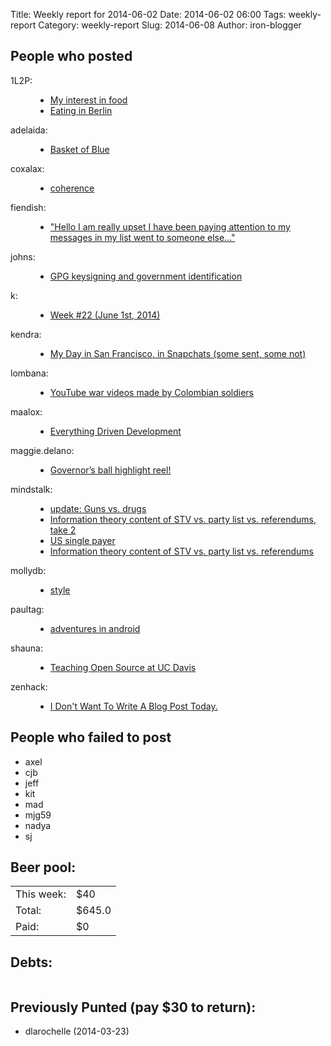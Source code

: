 Title: Weekly report for 2014-06-02
Date: 2014-06-02 06:00
Tags: weekly-report
Category: weekly-report
Slug: 2014-06-08
Author: iron-blogger


<h2>People who posted</h2>
<dl>
<dt><span class="user">1L2P:</span></dt>
<dd>
  <ul>
   <li><a href="http://1l2p.net/2014/06/09/Food.html">My interest in food</a></li>
   <li><a href="http://1l2p.net/2014/06/06/Eating-in-Berlin.html">Eating in Berlin</a></li>
  </ul>
</dd>
<dt><span class="user">adelaida:</span></dt>
<dd>
  <ul>
   <li><a href="http://saddlebaggins.wordpress.com/2014/06/09/basket-of-blue/">Basket of Blue</a></li>
  </ul>
</dd>
<dt><span class="user">coxalax:</span></dt>
<dd>
  <ul>
   <li><a href="http://moveward.com/coherence/">coherence</a></li>
  </ul>
</dd>
<dt><span class="user">fiendish:</span></dt>
<dd>
  <ul>
   <li><a href="http://textsfromharriotte.tumblr.com/post/88239503261">"Hello I am really upset I have been paying attention to my messages in my list went to someone else..."</a></li>
  </ul>
</dd>
<dt><span class="user">johns:</span></dt>
<dd>
  <ul>
   <li><a href="http://feedproxy.google.com/~r/wjsullivan/~3/0dM2uORmkvU/298568.html">GPG keysigning and government identification</a></li>
  </ul>
</dd>
<dt><span class="user">k:</span></dt>
<dd>
  <ul>
   <li><a href="http://www.googlish.com/?p=72">Week #22 (June 1st, 2014)</a></li>
  </ul>
</dd>
<dt><span class="user">kendra:</span></dt>
<dd>
  <ul>
   <li><a href="http://www.kendraalbert.com/post/88239667991">My Day in San Francisco, in Snapchats (some sent, some not)</a></li>
  </ul>
</dd>
<dt><span class="user">lombana:</span></dt>
<dd>
  <ul>
   <li><a href="http://andreslombana.net/blog/2014/06/08/youtube-colombian-soldiers/">YouTube war videos made by Colombian soldiers</a></li>
  </ul>
</dd>
<dt><span class="user">maalox:</span></dt>
<dd>
  <ul>
   <li><a href="http://alexose.blogspot.com/2014/06/everything-driven-development.html">Everything Driven Development</a></li>
  </ul>
</dd>
<dt><span class="user">maggie.delano:</span></dt>
<dd>
  <ul>
   <li><a href="http://maggiedelano.tumblr.com/post/88242187644">Governor’s ball highlight reel!</a></li>
  </ul>
</dd>
<dt><span class="user">mindstalk:</span></dt>
<dd>
  <ul>
   <li><a href="http://mindstalk.livejournal.com/399404.html">update: Guns vs. drugs</a></li>
   <li><a href="http://mindstalk.livejournal.com/399165.html">Information theory content of STV vs. party list vs. referendums, take 2</a></li>
   <li><a href="http://mindstalk.livejournal.com/398919.html">US single payer</a></li>
   <li><a href="http://mindstalk.livejournal.com/398771.html">Information theory content of STV vs. party list vs. referendums</a></li>
  </ul>
</dd>
<dt><span class="user">mollydb:</span></dt>
<dd>
  <ul>
   <li><a href="https://mmillions.wordpress.com/2014/06/06/style/">style</a></li>
  </ul>
</dd>
<dt><span class="user">paultag:</span></dt>
<dd>
  <ul>
   <li><a href="http://blog.pault.ag/post/88193636428">adventures in android</a></li>
  </ul>
</dd>
<dt><span class="user">shauna:</span></dt>
<dd>
  <ul>
   <li><a href="http://openhatch.org/blog/2014/teaching-open-source-at-uc-davis/">Teaching Open Source at UC Davis</a></li>
  </ul>
</dd>
<dt><span class="user">zenhack:</span></dt>
<dd>
  <ul>
   <li><a href="http://www.zenhack.net/2014/06/08/i-dont-want-to-write-a-blog-post.html">I Don't Want To Write A Blog Post Today.</a></li>
  </ul>
</dd>
</dl>

<h2>People who failed to post</h2>
<ul>
<li class="user">axel</li>
<li class="user">cjb</li>
<li class="user">jeff</li>
<li class="user">kit</li>
<li class="user">mad</li>
<li class="user">mjg59</li>
<li class="user">nadya</li>
<li class="user">sj</li>
</ul>



<h2>Beer pool:</h2>
<table>
  <tr> <td> This week: </td> <td> $40 </td> </tr>
  <tr> <td> Total: </td> <td> $645.0 </td> </tr>
  <tr> <td> Paid: </td> <td> $0 </td> </tr>
</table>

<h2>Debts:</h2>

<table class="debts">
</table>

<h2>Previously Punted (pay $30 to return):</h2>
<ul>
<li>dlarochelle (2014-03-23)</li>
</ul>
